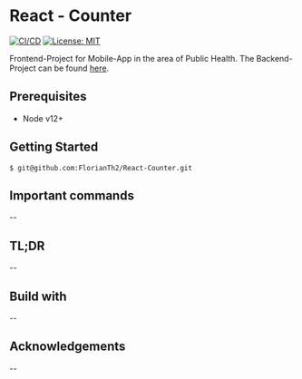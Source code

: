 # React - Counter

[![CI/CD](https://github.com/florianth2/homepage/workflows/Node.js%20CI/badge.svg)]() [![License: MIT](https://img.shields.io/badge/License-MIT-green.svg)](https://opensource.org/licenses/MIT)

Frontend-Project for Mobile-App in the area of Public Health. The Backend-Project can be found [here].


## Prerequisites
- Node v12+

## Getting Started

```$ git@github.com:FlorianTh2/React-Counter.git```



## Important commands
--

## TL;DR
--

## Build with
--

## Acknowledgements
--


[here]: <https://github.com/FlorianTh2/MobileAppPublicHealthFrontend>